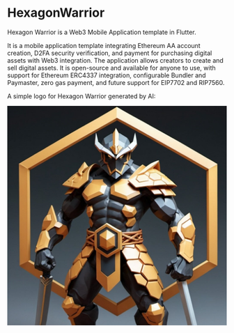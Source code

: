# HexagonWarrior
Hexagon Warrior is a Web3 Mobile Application template in Flutter. 

It is a mobile application template integrating Ethereum AA account creation, D2FA security verification, and payment for purchasing digital assets with Web3 integration. The application allows creators to create and sell digital assets. It is open-source and available for anyone to use, with support for Ethereum ERC4337 integration, configurable Bundler and Paymaster, zero gas payment, and future support for EIP7702 and RIP7560.

A simple logo for Hexagon Warrior generated by AI:

![](https://raw.githubusercontent.com/jhfnetboy/MarkDownImg/main/img/202406091522004.png)
